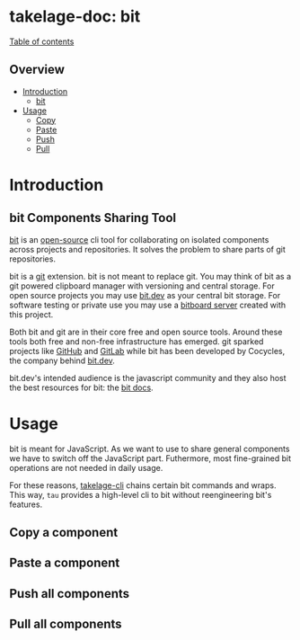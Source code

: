 # takelage-doc: bit

[Table of contents](../../README.md)

## Overview 

- [Introduction](#introduction)
  - [bit](#bit)
- [Usage](#usage)
  - [Copy](#copy)
  - [Paste](#paste)
  - [Push](#push)
  - [Pull](#pull)

<a name="introduction"/>

# Introduction

<a name="bit"/>

## bit Components Sharing Tool

[bit](https://docs.bit.dev/) is an 
[open-source](https://github.com/teambit/bit)
cli tool for collaborating on isolated components 
across projects and repositories.
It solves the problem to share parts of git repositories.

bit is a 
[git](https://git-scm.com) extension.
bit is not meant to replace git.
You may think of bit as a git powered clipboard manager
with versioning and central storage.
For open source projects you may use 
[bit.dev](https://bit.dev)
as your central bit storage.
For software testing or private use you may use a 
[bitboard server](https://github.com/geospin-takelage/takelage-bit)
created with this project.

Both bit and git are in their core free and open source tools.
Around these tools both free and non-free infrastructure has emerged.
git sparked projects like 
[GitHub](https://github.com) and 
[GitLab](https://gitlab.com) while bit has been
developed by Cocycles, the company behind 
[bit.dev](https://bit.dev).

bit.dev's intended audience is the javascript community and
they also host the best resources for bit: 
the [bit docs](https://docs.bit.dev/).

<a name="usage"/>

# Usage

bit is meant for JavaScript.
As we want to use to share general components
we have to switch off the JavaScript part.
Futhermore, most fine-grained bit operations 
are not needed in daily usage. 

For these reasons,
[takelage-cli](https://github.com/geospin-takelage/takelage-cli)
chains certain bit commands and wraps.
This way, `tau` provides a high-level cli to bit
without reengineering bit's features.

## Copy a component

<a name="copy"/>

## Paste a component

<a name="paste"/>

## Push all components

<a name="push"/>

## Pull all components

<a name="pull"/>

